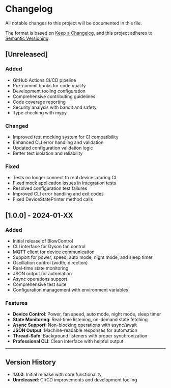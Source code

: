 # Changelog

All notable changes to this project will be documented in this file.

The format is based on [Keep a Changelog](https://keepachangelog.com/en/1.0.0/),
and this project adheres to [Semantic Versioning](https://semver.org/spec/v2.0.0.html).

## [Unreleased]

### Added
- GitHub Actions CI/CD pipeline
- Pre-commit hooks for code quality
- Development tooling configuration
- Comprehensive contributing guidelines
- Code coverage reporting
- Security analysis with bandit and safety
- Type checking with mypy

### Changed
- Improved test mocking system for CI compatibility
- Enhanced CLI error handling and validation
- Updated configuration validation logic
- Better test isolation and reliability

### Fixed
- Tests no longer connect to real devices during CI
- Fixed mock application issues in integration tests
- Resolved configuration test failures
- Improved CLI error handling and exit codes
- Fixed DeviceStatePrinter method calls

## [1.0.0] - 2024-01-XX

### Added
- Initial release of BlowControl
- CLI interface for Dyson fan control
- MQTT client for device communication
- Support for power, speed, auto mode, night mode, and sleep timer
- Oscillation control (width, direction)
- Real-time state monitoring
- JSON output for automation
- Async operations support
- Comprehensive test suite
- Configuration management with environment variables

### Features
- **Device Control**: Power, fan speed, auto mode, night mode, sleep timer
- **State Monitoring**: Real-time listening, on-demand state fetching
- **Async Support**: Non-blocking operations with async/await
- **JSON Output**: Machine-readable responses for automation
- **Thread-Safe**: Background listeners with proper synchronization
- **Professional CLI**: Clean interface with helpful output

---

## Version History

- **1.0.0**: Initial release with core functionality
- **Unreleased**: CI/CD improvements and development tooling
